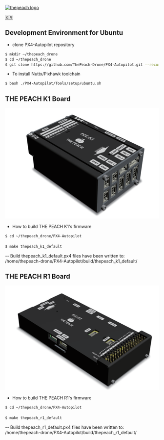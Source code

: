 [![thepeach logo](http://gabom1.pagei.gethompy.com/data/editor/2005/ae065791211b1de95f89a5c5c9f796b7_1589185049_9675.png)](http://thepeach.kr)

[🇰🇷](/README-ko.md "Korean")



## Development Environment for Ubuntu

* clone PX4-Autopilot repository

```bash
$ mkdir ~/thepeach_drone
$ cd ~/thepeach_drone
$ git clone https://github.com/ThePeach-Drone/PX4-Autopilot.git --recursive
```



 * To install Nuttx/Pixhawk toolchain

```bash
$ bash ./PX4-Autopilot/Tools/setup/ubuntu.sh
```



## THE PEACH K1 Board

![THEPEACH K1](./boards/thepeach/k1/THEPEACH_K1.png)
 * How to build THE PEACH K1's firmware
```bash
$ cd ~/thepeach_drone/PX4-Autopilot

$ make thepeach_k1_default
```
-- Build thepeach_k1_default.px4 files have been written to: /home/thepeach-drone/PX4-Autopilot/build/thepeach_k1_default/



## THE PEACH R1 Board

![THEPEACH R1](./boards/thepeach/r1/THEPEACH_R1.png)
 * How to build THE PEACH R1's firmware
```bash
$ cd ~/thepeach_drone/PX4-Autopilot

$ make thepeach_r1_default
```
-- Build thepeach_r1_default.px4 files have been written to: /home/thepeach-drone/PX4-Autopilot/build/thepeach_r1_default/


